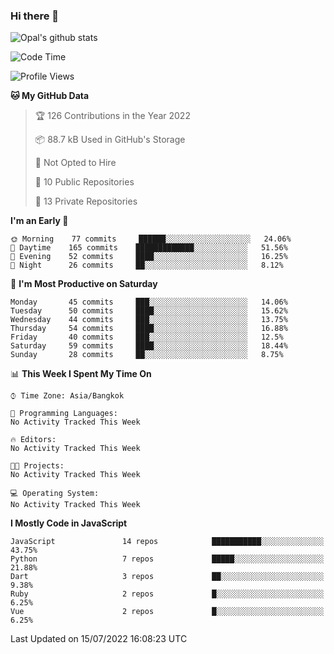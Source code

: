 ### Hi there 👋

![Opal's github stats](https://github-readme-stats.vercel.app/api?username=coolkidneversleep&count_private=true&show_icons=true&theme=radical)


<!--START_SECTION:waka-->
![Code Time](http://img.shields.io/badge/Code%20Time-0%20secs-blue)

![Profile Views](http://img.shields.io/badge/Profile%20Views-0-blue)

**🐱 My GitHub Data** 

> 🏆 126 Contributions in the Year 2022
 > 
> 📦 88.7 kB Used in GitHub's Storage 
 > 
> 🚫 Not Opted to Hire
 > 
> 📜 10 Public Repositories 
 > 
> 🔑 13 Private Repositories  
 > 
**I'm an Early 🐤** 

```text
🌞 Morning    77 commits     ██████░░░░░░░░░░░░░░░░░░░   24.06% 
🌆 Daytime    165 commits    █████████████░░░░░░░░░░░░   51.56% 
🌃 Evening    52 commits     ████░░░░░░░░░░░░░░░░░░░░░   16.25% 
🌙 Night      26 commits     ██░░░░░░░░░░░░░░░░░░░░░░░   8.12%

```
📅 **I'm Most Productive on Saturday** 

```text
Monday       45 commits     ███░░░░░░░░░░░░░░░░░░░░░░   14.06% 
Tuesday      50 commits     ████░░░░░░░░░░░░░░░░░░░░░   15.62% 
Wednesday    44 commits     ███░░░░░░░░░░░░░░░░░░░░░░   13.75% 
Thursday     54 commits     ████░░░░░░░░░░░░░░░░░░░░░   16.88% 
Friday       40 commits     ███░░░░░░░░░░░░░░░░░░░░░░   12.5% 
Saturday     59 commits     ████░░░░░░░░░░░░░░░░░░░░░   18.44% 
Sunday       28 commits     ██░░░░░░░░░░░░░░░░░░░░░░░   8.75%

```


📊 **This Week I Spent My Time On** 

```text
⌚︎ Time Zone: Asia/Bangkok

💬 Programming Languages: 
No Activity Tracked This Week

🔥 Editors: 
No Activity Tracked This Week

🐱‍💻 Projects: 
No Activity Tracked This Week

💻 Operating System: 
No Activity Tracked This Week

```

**I Mostly Code in JavaScript** 

```text
JavaScript               14 repos            ███████████░░░░░░░░░░░░░░   43.75% 
Python                   7 repos             █████░░░░░░░░░░░░░░░░░░░░   21.88% 
Dart                     3 repos             ██░░░░░░░░░░░░░░░░░░░░░░░   9.38% 
Ruby                     2 repos             █░░░░░░░░░░░░░░░░░░░░░░░░   6.25% 
Vue                      2 repos             █░░░░░░░░░░░░░░░░░░░░░░░░   6.25%

```



 Last Updated on 15/07/2022 16:08:23 UTC
<!--END_SECTION:waka-->
